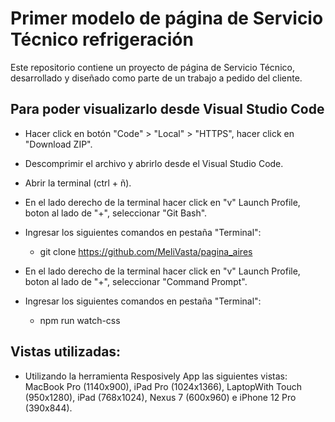 # Primer modelo de página de Servicio Técnico refrigeración


Este repositorio contiene un proyecto de página de Servicio Técnico, desarrollado y diseñado como parte de un trabajo a pedido del cliente.


## Para poder visualizarlo desde Visual Studio Code

- Hacer click en botón "Code" > "Local" > "HTTPS", hacer click en "Download ZIP".
- Descomprimir el archivo y abrirlo desde el Visual Studio Code.
  
- Abrir la terminal (ctrl + ñ).
- En el lado derecho de la terminal hacer click en "v" Launch Profile, boton al lado de "+", seleccionar "Git Bash".
- Ingresar los siguientes comandos en pestaña "Terminal":
  - git clone https://github.com/MeliVasta/pagina_aires

- En el lado derecho de la terminal hacer click en "v" Launch Profile, boton al lado de "+", seleccionar "Command Prompt".
- Ingresar los siguientes comandos en pestaña "Terminal":
  - npm run watch-css


## Vistas utilizadas:

- Utilizando la herramienta Resposively App las siguientes vistas: MacBook Pro (1140x900), iPad Pro (1024x1366), LaptopWith Touch (950x1280), iPad (768x1024), Nexus 7 (600x960) e iPhone 12 Pro (390x844).
